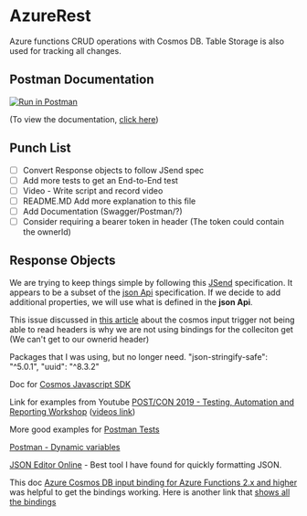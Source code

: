 # AzureRest
Azure functions CRUD operations with Cosmos DB.  Table Storage is also used for tracking all changes.

## Postman Documentation

[![Run in Postman](https://run.pstmn.io/button.svg)](https://app.getpostman.com/run-collection/19436892ea256135088f)

(To view the documentation, [click here](https://documenter.getpostman.com/view/838809/TVsxARk3))

## Punch List

- [ ] Convert Response objects to follow JSend spec
- [ ] Add more tests to get an End-to-End test
- [ ] Video - Write script and record video
- [ ] README.MD  Add more explanation to this file
- [ ] Add Documentation (Swagger/Postman/?)
- [ ] Consider requiring a bearer token in header (The token could contain the ownerId)

## Response Objects
We are trying to keep things simple by following this [JSend](https://github.com/omniti-labs/jsend) specification.   It appears to be a subset of the [json Api](https://jsonapi.org/) specification.  If we decide to add additional properties, we will use what is defined in the **json Api**.

This issue discussed in [this article](https://github.com/Azure/azure-webjobs-sdk/issues/1726) about the cosmos input trigger not being able to read headers is why we are not using bindings for the colleciton get (We can't get to our ownerid header)


Packages that I was using, but no longer need.
    "json-stringify-safe": "^5.0.1",
    "uuid": "^8.3.2"

Doc for [Cosmos Javascript SDK](https://docs.microsoft.com/en-us/javascript/api/@azure/cosmos/items?view=azure-node-latest)

Link for examples from Youtube [POST/CON 2019 - Testing, Automation and Reporting Workshop](https://github.com/DannyDainton/post-con-2019-workshop) ([videos link](https://youtu.be/mZaayUAC-Hg))

More good examples for [Postman Tests](https://learning.postman.com/docs/writing-scripts/script-references/test-examples/#parsing-response-body-data)

[Postman - Dynamic variables](https://learning.postman.com/docs/writing-scripts/script-references/variables-list/)

[JSON Editor Online](https://jsoneditoronline.org/) - Best tool I have found for quickly formatting JSON.

This doc [Azure Cosmos DB input binding for Azure Functions 2.x and higher](https://docs.microsoft.com/en-us/azure/azure-functions/functions-bindings-cosmosdb-v2-input?tabs=csharp) was helpful to get the bindings working.  Here is another link that [shows all the bindings](https://docs.microsoft.com/en-us/azure/azure-functions/functions-triggers-bindings?tabs=csharp)
